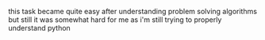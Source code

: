 this task became quite easy after understanding problem solving algorithms but still it was somewhat hard for me as i'm still trying to properly understand python 
